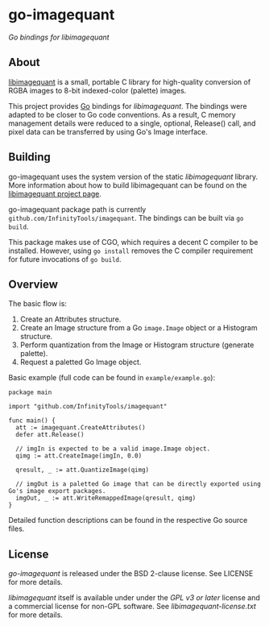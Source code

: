# go-imagequant
*Go bindings for libimagequant*

## About

[libimagequant](https://github.com/ImageOptim/libimagequant/) is a small, portable C library for high-quality conversion of RGBA images to 8-bit indexed-color (palette) images.

This project provides [Go](https://golang.org/) bindings for *libimagequant*. The bindings were adapted to be closer to Go code conventions. As a result, C memory management details were reduced to a single, optional, Release() call, and pixel data can be transferred by using Go's Image interface.

## Building

go-imagequant uses the system version of the static *libimagequant* library. More information about how to build libimagequant can be found on the [libimagequant project page](https://github.com/ImageOptim/libimagequant/).

go-imagequant package path is currently `github.com/InfinityTools/imagequant`. The bindings can be built via `go build`.

This package makes use of CGO, which requires a decent C compiler to be installed. However, using `go install` removes the C compiler requirement for future invocations of `go build`.

## Overview

The basic flow is:
1. Create an Attributes structure.
2. Create an Image structure from a Go `image.Image` object or a Histogram structure.
3. Perform quantization from the Image or Histogram structure (generate palette).
4. Request a paletted Go Image object.

Basic example (full code can be found in `example/example.go`):
```
package main

import "github.com/InfinityTools/imagequant"

func main() {
  att := imagequant.CreateAttributes()
  defer att.Release()

  // imgIn is expected to be a valid image.Image object.
  qimg := att.CreateImage(imgIn, 0.0)

  qresult, _ := att.QuantizeImage(qimg)

  // imgOut is a paletted Go image that can be directly exported using Go's image export packages.
  imgOut, _ := att.WriteRemappedImage(qresult, qimg)
}
```

Detailed function descriptions can be found in the respective Go source files.

## License

*go-imagequant* is released under the BSD 2-clause license. See LICENSE for more details.

*libimagequant* itself is available under under the *GPL v3 or later* license and a commercial license for non-GPL software. See *libimagequant-license.txt* for more details.
